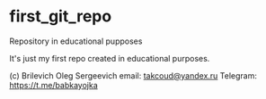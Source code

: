 # first_git_repo
Repository in educational pupposes

It's just my first repo created in educational purposes.

(c) Brilevich Oleg Sergeevich
email: takcoud@yandex.ru
Telegram: https://t.me/babkayojka
